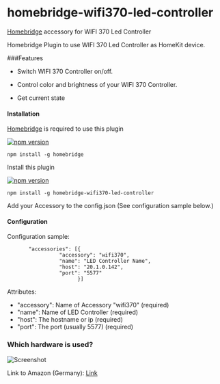 # homebridge-wifi370-led-controller
[Homebridge](https://github.com/nfarina/homebridge) accessory for WIFI 370 Led Controller

Homebridge Plugin to use WIFI 370 Led Controller as HomeKit device.

###Features

- Switch WIFI 370 Controller on/off.
  
- Control color and brightness of your WIFI 370 Controller.

- Get current state

#### Installation

[Homebridge](https://github.com/nfarina/homebridge) is required to use this plugin 

[![npm version](https://badge.fury.io/js/homebridge.svg)](https://badge.fury.io/js/homebridge)
```
npm install -g homebridge
```
Install this plugin 

[![npm version](https://badge.fury.io/js/homebridge-wifi370-led-controller.svg)](https://badge.fury.io/js/homebridge-wifi370-led-controller)
```
npm install -g homebridge-wifi370-led-controller
```
Add your Accessory to the config.json (See configuration sample below.)

#### Configuration

Configuration sample:

 ```
        "accessories": [{
                  "accessory": "wifi370",
                  "name": "LED Controller Name",
                  "host": "20.1.0.142",
                  "port": "5577"
                        }]
```

Attributes:

- "accessory": Name of Accessory "wifi370" (required)
- "name": Name of LED Controller (required)
- "host": The hostname or ip (required)
- "port": The port (usually 5577) (required)

### Which hardware is used?

![Screenshot](https://dl.dropboxusercontent.com/u/13344648/dev/wifi370img.PNG)

Link to Amazon (Germany): [Link](https://www.amazon.de/dp/B00Q6FKPZI/ref=cm_sw_r_tw_dp_x_HavByb4T01Q88)
